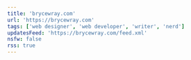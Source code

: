 ```yaml
---
title: 'brycewray.com'
url: 'https://brycewray.com'
tags: ['web designer', 'web developer', 'writer', 'nerd']
updatesFeed: 'https://brycewray.com/feed.xml'
nsfw: false
rss: true
---
```

